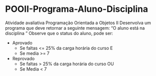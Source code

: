 # POOII-Programa-Aluno-Disciplina
Atividade avaliativa Programação Orientada a Objetos II
Desenvolva um programa que deve retornar a seguinte mensagem: 
“O aluno <nomeFulano> está <status> na disciplina <nomeDisciplina>” 
Observe que o status do aluno, pode ser:
- Aprovado
  - Se faltas <= 25% da carga horária do curso E
  - Se media >= 7
- Reprovado
  - Se faltas > 25% da carga horária do curso OU
  - Se Media < 7
